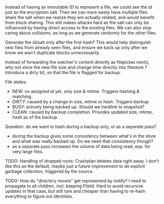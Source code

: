 Instead of having an immutable ID to represent a file, we could see the id
just as the encryption salt. Then we can more easily have multiple files
share the salt when we realize they are actually related, and would benefit
from block sharing. This still makes attacks hard as the salt can only be
influenced by having direct access to the existing files. We can also stop
caring about collisions, as long as we generate randomly for the other files.

Generate the id/salt only after the first hash? This would help distinguish
new files from already seen files, and ensure we back up only after we know
we won't duplicate blocks unnecessarily.

Instead of forwarding the watcher's content directly as filepicker.next(),
why not store the new file size and change time directly into filestore ?
Introduce a dirty bit, so that the file is flagged for backup.

File states:

- NEW: no assigned id yet, only size & mtime. Triggers hashing & matching.
- DIRTY: caused by a change in size, mtime or hash. Triggers backup.
- BUSY: actively being backed up. Should we hardlink to snapshot?
- CLEAN: caused by backup completion. Provides updated size, mtime, hash as
         of the backup. 

Question: do we want to hash during a backup only, or as a separate pass?

- during the backup gives some consistency between what's in the store and
  what was really backed up. Do we need that consistency though?
- as a separate pass increases the volume of data being read, esp. for very
  large files.
  

TODO: Handling of dropped roots: Crashplan deletes data right away.
      I don't like this as the default, maybe just a future improvement
      to do explicit garbage collection, triggered by the source.

TODO: How do "directory moves" get represented by notify? 
      I need to propagate to all children, incl. keeping FileId.
      Hard to avoid recursive updates in that case, but still rare
      and cheaper than having to re-hash everything to figure out
      identities.


